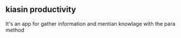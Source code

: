 
  ## kiasin productivity 

  It's an app for gather information and mentian knowlage with the para method

